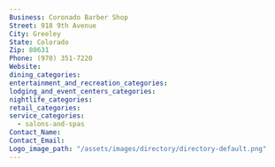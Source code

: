 ```yaml
---
Business: Coronado Barber Shop
Street: 918 9th Avenue
City: Greeley
State: Colorado
Zip: 80631
Phone: (970) 351-7220
Website:
dining_categories:
entertainment_and_recreation_categories:
lodging_and_event_centers_categories:
nightlife_categories:
retail_categories:
service_categories:
  - salons-and-spas
Contact_Name:
Contact_Email:
Logo_image_path: "/assets/images/directory/directory-default.png"
---
```



